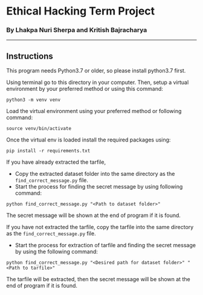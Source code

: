 # Ethical Hacking Term Project
### By Lhakpa Nuri Sherpa and Kritish Bajracharya

---
## Instructions
This program needs Python3.7 or older, so please install python3.7 first. 

Using terminal go to this directory in your computer. Then, setup a virtual environment by your preferred method or using this command:
```
python3 -m venv venv
```

Load the virtual environment using your preferred method or following command:
```
source venv/bin/activate
```

Once the virtual env is loaded install the required packages using:
```
pip install -r requirements.txt
```

If you have already extracted the tarfile, 
- Copy the extracted dataset folder into the same directory as the `find_correct_message.py` file. 
- Start the process for finding the secret message by using following command:
```
python find_correct_message.py "<Path to dataset folder>"
```
The secret message will be shown at the end of program if it is found.

If you have not extracted the tarfile, copy the tarfile into the same directory as the `find_correct_message.py` file.
- Start the process for extraction of tarfile and finding the secret message by using the following command:
```
python find_correct_message.py "<Desired path for dataset folder>" "<Path to tarfile>"
```
The tarfile will be extracted, then the secret message will be shown at the end of program if it is found.
